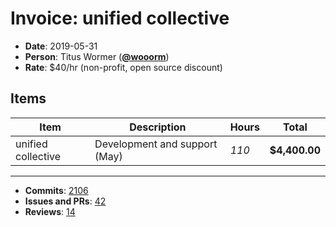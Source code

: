 # Invoice: unified collective

*   **Date**: 2019-05-31
*   **Person**: Titus Wormer ([**@wooorm**](https://github.com/wooorm))
*   **Rate**: $40/hr (non-profit, open source discount)

## Items

| Item               | Description                   | Hours | Total         |
| ------------------ | ----------------------------- | ----- | ------------- |
| unified collective | Development and support (May) | *110* | **$4,400.00** |

***

*   **Commits**: [2106](https://github.com/search?o=desc&q=author%3Awooorm+committer-date%3A%222019-05-01..2019-06-01%22&s=author-date&type=Commits)
*   **Issues and PRs**: [42](https://github.com/search?o=desc&q=author%3Awooorm+created%3A%222019-05-01..2019-06-01%22&s=created&type=Issues)
*   **Reviews**: [14](https://github.com/search?o=desc&q=reviewed-by%3Awooorm+created%3A%222019-05-01..2019-06-01%22&s=created&type=Issues)
